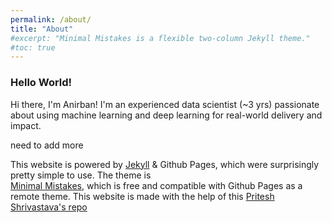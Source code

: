 ```yaml
---
permalink: /about/
title: "About"
#excerpt: "Minimal Mistakes is a flexible two-column Jekyll theme."
#toc: true
---
```


### Hello World!


Hi there, I'm Anirban!
I'm an experienced data scientist (~3 yrs) passionate about using machine learning
and deep learning for real-world delivery and impact.

need to add more

This website is powered by <a href="http://jekyllrb.com">Jekyll</a> & Github Pages, 
which were surprisingly pretty simple to use. The theme is  
<a href="https://mmistakes.github.io/minimal-mistakes/">Minimal Mistakes</a>, which is free and compatible with Github Pages as a remote theme. This website is made with the help of this [Pritesh Shrivastava's repo](https://github.com/pritesh-shrivastava)

